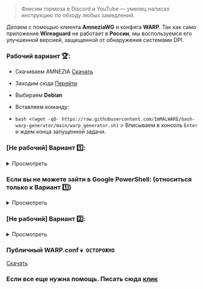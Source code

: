 > Фиксим тормоза в Discord и YouTube — умелец написал инструкцию по обходу любых замедлений. 

Делаем с помощью клиента **AmneziaWG** и конфига **WARP**. Так как само приложение **Wireaguard** не работает в **России**, мы воспользуемся его улучшенной версией, защищенной от обнаружения системами DPI.

### Рабочий вариант 🏆:
  
  * Скачиваем AMNEZIA [Скачать](https://github.com/amnezia-vpn/amneziawg-windows-client/releases/download/1.0.0/amneziawg-amd64-1.0.0.msi)
  * Заходим сюда [Перейти](https://terminator.aeza.net/en/)
  * Выбираем **Debian**
  * Вставляем команду:

  *  ```bash <(wget -qO- https://raw.githubusercontent.com/ImMALWARE/bash-warp-generator/main/warp_generator.sh)``` > Вписываем в консоль `Enter` и ждем конца запущенной задачи.

### **[Не рабочий]** Вариант 1️⃣:
<details>
  <summary>Просмотреть</summary>
  
  * Для начала вырубаем GoodbyeDPI и другие софты, такие как VPN, которые могут помешать нормальной работе приложения;

  * Заходим в консоль Google по этой [ссылке](https://shell.cloud.google.com/?pli=1&show=ide%2Cterminal)

  * Вставляем следующую команду в консоль и ждем:

  * ```curl -sSL https://raw.githubusercontent.com/ImMALWARE/bash-warp-generator/main/warp_generator.sh | bash```

<img src="./img/powershell.png">

  * В конце получаем ссылку, по которой нужно перейти и скачать уже готовый конфиг **WARP**;

  * Теперь качаем клиент AmneziaWG с официального репозитория GitHub, в котором мы будем использовать этот конфиг - [здесь](https://github.com/amnezia-vpn/amneziawg-windows-client/releases/download/1.0.0/amneziawg-amd64-1.0.0.msi)

  * Как только загрузка будет завершена - запускаем прогу, жмем кнопку **«Добавить туннель»** в левом нижнем углу и выбираем наш файл **WARP.conf**;

  * После проделанных действий выбираем сверху наш туннель и нажимаем **«Подключить»**.
</details>

### Если вы не можете зайти в Google PowerShell: (относиться только к Вариант 1️⃣)
<details>
  <summary>Просмотреть</summary>
  
  * > Скачайте [Tor](https://www.torproject.org/download/) и попробуйте снова!

  * `Пример ошибки:` <br>
<img src="./img/error-br.jpg">
</details>

###  **[Не рабочий]** Вариант 2️⃣:
<details>
  <summary>Просмотреть</summary>
  
  * Скачиваем AMNEZIA [Скачать](https://github.com/amnezia-vpn/amneziawg-windows-client/releases/download/1.0.0/amneziawg-amd64-1.0.0.msi)
  * Заходим сюда [Перейти](https://colab.research.google.com/)
  * `pip install google-colab-shell` > Нажимаем `Enter`. Начинает установка.
  * `from google_colab_shell import getshell` > Нажимаем `Enter` ждем 5 - 10 секунд.
  * `getshell()`<br> 
  `getshell(height=400)` > Нажимаем `Enter` откроет консоль. <br>
  
  *  ```curl -sSL https://raw.githubusercontent.com/ImMALWARE/bash-warp-generator/main/warp_generator.sh | bash``` > Вписываем в консоль `Enter` и ждем конца запущенной задачи (15-30 секунд).
</details>
 
### Публичный WARP.conf `💀 ОСТОРОЖНО` 
[Скачать](https://cdn.discordapp.com/attachments/1007444026821193739/1293291749380460676/WARP.conf?ex=6706d74d&is=670585cd&hm=c4b0f421706660b1bb5d4c58a8adb1af459cff63557429f6b6182ff59b513725&)

### Если все еще нужна помощь. Писать сюда [клик](https://discord.com/channels/@me/178971143032537088)

